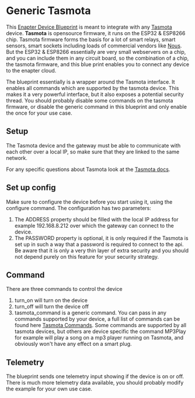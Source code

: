 # Generic Tasmota 

This [Enapter Device Blueprint](https://github.com/Enapter/marketplace#blue_book-enapter-device-blueprints) is meant to integrate with any [Tasmota](https://tasmota.github.io/docs/) device. **Tasmota** is opensource firmware, it runs on the ESP32 & ESP8266 chip. Tasmota firmware forms the basis for a lot of smart relays, smart sensors, smart sockets including loads of commercial vendors like [Nous](https://nous.technology/). But the ESP32 & ESP8266 essentially are very small webservers on a chip, and you can include them in any circuit board, so the combination of a chip, the tasmota firmware, and this blue print enables you to connect any device to the enapter cloud.

The blueprint essentially is a wrapper around the Tasmota interface. It enables all commands which are supported by the tasmota device. This makes it a very powerful interface, but it also exposes a potential security thread. You should probably disable some commands on the tasmota firmware, or disable the generic command in this blueprint and only enable the once for your use case.

## Setup

The Tasmota device and the gateway must be able to communicate with each other over a local IP, so make sure that they are linked to the same network. 

For any specific questions about Tasmota look at the [Tasmota docs](https://tasmota.github.io/docs/).

## Set up config

Make sure to configure the device before you start using it, using the configure command. The configuration has two parameters:

1. The ADDRESS property should be filled with the local IP address for example 192.168.8.212 over which the gateway can connect to the device.
2. The PASSWORD property is optional, it is only required if the Tasmota is set up in such a way that a password is required to connect to the api. Be aware that it is only a very thin layer of extra security and you should not depend purely on this feature for your security strategy.

## Command

There are three commands to control the device

1. turn_on will turn on the device
2. turn_off will turn the device off
3. tasmota_command is a generic command. You can pass in any commands supported by your device, a full list of commands can be found here [Tasmota Commands](https://tasmota.github.io/docs/Commands). Some commands are supported by all tasmota devices, but others are device specific the command MP3Play for example will play a song on a mp3 player running on Tasmota, and obviously won't have any effect on a smart plug.

## Telemetry

The blueprint sends one telemetry input showing if the device is on or off. There is much more telemetry data available, you should probably modify the example for your own use case.
